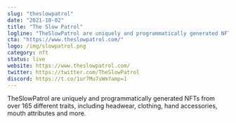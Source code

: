 ```yaml
---
slug: "theslowpatrol"
date: "2021-10-02"
title: "The Slow Patrol"
logline: "TheSlowPatrol are uniquely and programmatically generated NFTs from over 165 different traits, including headwear, clothing, hand accessories, mouth attributes and more."
cta: "https://www.theslowpatrol.com/"
logo: /img/slowpatrol.png
category: nft
status: live
website: https://www.theslowpatrol.com/
twitter: https://twitter.com/TheSlowPatrol
discord: https://t.co/1ur7Mu7sWm?amp=1
---
```


TheSlowPatrol are uniquely and programmatically generated NFTs from over 165 different traits, including headwear, clothing, hand accessories, mouth attributes and more.
